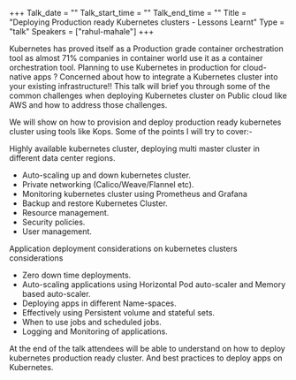 +++
Talk_date = ""
Talk_start_time = ""
Talk_end_time = ""
Title = "Deploying Production ready Kubernetes clusters - Lessons Learnt"
Type = "talk"
Speakers = ["rahul-mahale"]
+++

Kubernetes has proved itself as a Production grade container orchestration tool as almost 71% companies in container world use it as a container orchestration tool.
Planning to use Kubernetes in production for cloud-native apps ? Concerned about how to integrate a Kubernetes cluster into your existing infrastructure!! This talk will brief you through some of the common challenges when deploying Kubernetes cluster on Public cloud like AWS and how to address those challenges.

We will show on how to provision and deploy production ready kubernetes cluster using tools like Kops.
Some of the points I will try to cover:-

Highly available kubernetes cluster, deploying multi master cluster in different data center regions.

* Auto-scaling up and down kubernetes cluster.
* Private networking (Calico/Weave/Flannel etc).
* Monitoring kubernetes cluster using Prometheus and Grafana
* Backup and restore Kubernetes Cluster.
* Resource management.
* Security policies.
* User management.

Application deployment considerations on kubernetes clusters considerations
* Zero down time deployments.
* Auto-scaling applications using Horizontal Pod auto-scaler and Memory based auto-scaler.
* Deploying apps in different Name-spaces.
* Effectively using Persistent volume and stateful sets.
* When to use jobs and scheduled jobs.
* Logging and Monitoring of applications.

At the end of the talk attendees will be able to understand on how to deploy kubernetes production ready cluster. And best practices to deploy apps on Kubernetes.
